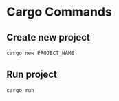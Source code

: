 # Cargo Commands

## Create new project

```bash
cargo new PROJECT_NAME
```

## Run project

```bash
cargo run
```
